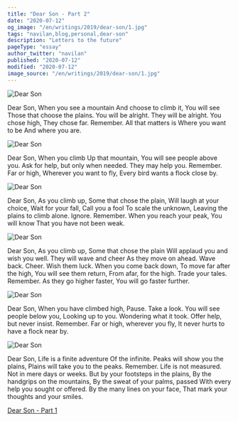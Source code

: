```yaml
---
title: "Dear Son - Part 2"
date: "2020-07-12"
og_image: "/en/writings/2019/dear-son/1.jpg"
tags: "navilan,blog,personal,dear-son"
description: "Letters to the future"
pageType: "essay"
author_twitter: "navilan"
published: "2020-07-12"
modified: "2020-07-12"
image_source: "/en/writings/2019/dear-son/1.jpg"
---
```


<div class="cards story row gld-12">
  <section class="story card row gld-12">

![Dear Son](/en/writings/2019/dear-son/1.jpg)

Dear Son,
When you see a mountain
And choose to climb it,
You will see
Those that choose the plains.
You will be alright.
They will be alright.
You chose high,
They chose far.
Remember.
All that matters is
Where you want to be
And where you are.

  </section>

  <section class="story card row gld-12">

![Dear Son](/en/writings/2019/dear-son/2.jpg)

Dear Son,
When you climb
Up that mountain,
You will see people above you.
Ask for help, but only when needed.
They may help you.
Remember.
Far or high,
Wherever you want to fly,
Every bird wants a flock close by.

  </section>

  <section class="story card row gld-12">

![Dear Son](/en/writings/2019/dear-son/3.jpg)

Dear Son,
As you climb up,
Some that chose the plain,
Will laugh at your choice,
Wait for your fall,
Call you a fool
To scale the unknown,
Leaving the plains to climb alone.
Ignore.
Remember.
When you reach your peak,
You will know
That you have not been weak.

  </section>

  <section class="story card row gld-12">

![Dear Son](/en/writings/2019/dear-son/4.jpg)

Dear Son,
As you climb up,
Some that chose the plain
Will applaud you and wish you well.
They will wave and cheer
As they move on ahead.
Wave back. Cheer. Wish them luck.
When you come back down,
To move far after the high,
You will see them return,
From afar, for the high.
Trade your tales.
Remember.
As they go higher faster,
You will go faster further.

  </section>

  <section class="story card row gld-12">

![Dear Son](/en/writings/2019/dear-son/5.jpg)

Dear Son,
When you have climbed high,
Pause. Take a look.
You will see people below you,
Looking up to you.
Wondering what it took.
Offer help, but never insist.
Remember.
Far or high, wherever you fly,
It never hurts to have a flock near by.

  </section>

  <section class="story card row gld-12">

![Dear Son](/en/writings/2019/dear-son/6.jpg)

Dear Son,
Life is a finite adventure
Of the infinite.
Peaks will show you the plains,
Plains will take you to the peaks.
Remember.
Life is not measured.
Not in mere days or weeks.
But by your footsteps in the plains,
By the handgrips on the mountains,
By the sweat of your palms, passed
With every help you sought or offered.
By the many lines on your face,
That mark your thoughts and your smiles.

  </section>

[Dear Son - Part 1](../2019/2019-06-28-dear-son.html)
</div>